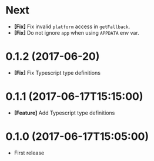 # Next

- **[Fix]** Fix invalid `platform` access in `getFallback`.
- **[Fix]** Do not ignore `app` when using `APPDATA` env var.

# 0.1.2 (2017-06-20)

- **[Fix]** Fix Typescript type definitions

# 0.1.1 (2017-06-17T15:15:00)

- **[Feature]** Add Typescript type definitions

# 0.1.0 (2017-06-17T15:05:00)

- First release
